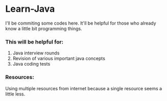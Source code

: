 # Learn-Java

I'll be commiting some codes here. It'll be helpful for those who already know a little bit programming things.

### This will be helpful for:

1. Java interview rounds
2. Revision of various important java concepts
3. Java coding tests

### Resources:

Using multiple resources from internet because a single resource seems a little less.
